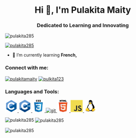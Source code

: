 <h1 align="center">Hi 👋, I'm Pulakita Maity</h1>
<h3 align="center">Dedicated to Learning and Innovating</h3>

<p align="left"> <img src="https://komarev.com/ghpvc/?username=pulakita285&label=Profile%20views&color=0e75b6&style=flat" alt="pulakita285" /> </p>

<p align="left"> <a href="https://github.com/ryo-ma/github-profile-trophy"><img src="https://github-profile-trophy.vercel.app/?username=pulakita285" alt="pulakita285" /></a> </p>

- 🌱 I’m currently learning **French,**

<h3 align="left">Connect with me:</h3>
<p align="left">
<a href="https://linkedin.com/in/pulakitamaity" target="blank"><img align="center" src="https://raw.githubusercontent.com/rahuldkjain/github-profile-readme-generator/master/src/images/icons/Social/linked-in-alt.svg" alt="pulakitamaity" height="30" width="40" /></a>
<a href="https://instagram.com/pulkita123" target="blank"><img align="center" src="https://raw.githubusercontent.com/rahuldkjain/github-profile-readme-generator/master/src/images/icons/Social/instagram.svg" alt="pulkita123" height="30" width="40" /></a>
</p>

<h3 align="left">Languages and Tools:</h3>
<p align="left"> <a href="https://www.cprogramming.com/" target="_blank" rel="noreferrer"> <img src="https://raw.githubusercontent.com/devicons/devicon/master/icons/c/c-original.svg" alt="c" width="40" height="40"/> </a> <a href="https://www.w3schools.com/cpp/" target="_blank" rel="noreferrer"> <img src="https://raw.githubusercontent.com/devicons/devicon/master/icons/cplusplus/cplusplus-original.svg" alt="cplusplus" width="40" height="40"/> </a> <a href="https://www.w3schools.com/css/" target="_blank" rel="noreferrer"> <img src="https://raw.githubusercontent.com/devicons/devicon/master/icons/css3/css3-original-wordmark.svg" alt="css3" width="40" height="40"/> </a> <a href="https://git-scm.com/" target="_blank" rel="noreferrer"> <img src="https://www.vectorlogo.zone/logos/git-scm/git-scm-icon.svg" alt="git" width="40" height="40"/> </a> <a href="https://www.w3.org/html/" target="_blank" rel="noreferrer"> <img src="https://raw.githubusercontent.com/devicons/devicon/master/icons/html5/html5-original-wordmark.svg" alt="html5" width="40" height="40"/> </a> <a href="https://developer.mozilla.org/en-US/docs/Web/JavaScript" target="_blank" rel="noreferrer"> <img src="https://raw.githubusercontent.com/devicons/devicon/master/icons/javascript/javascript-original.svg" alt="javascript" width="40" height="40"/> </a> <a href="https://www.linux.org/" target="_blank" rel="noreferrer"> <img src="https://raw.githubusercontent.com/devicons/devicon/master/icons/linux/linux-original.svg" alt="linux" width="40" height="40"/> </a> </p>

<p><img align="left" src="https://github-readme-stats.vercel.app/api/top-langs?username=pulakita285&show_icons=true&locale=en&layout=compact" alt="pulakita285" /></p>

<p>&nbsp;<img align="center" src="https://github-readme-stats.vercel.app/api?username=pulakita285&show_icons=true&locale=en" alt="pulakita285" /></p>

<p><img align="center" src="https://github-readme-streak-stats.herokuapp.com/?user=pulakita285&" alt="pulakita285" /></p>
